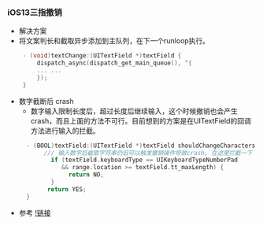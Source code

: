 ### iOS13三指撤销
- 解决方案
 - 将文案判长和截取异步添加到主队列，在下一个runloop执行。
    ```Objective-C
     - (void)textChange:(UITextField *)textField {
         dispatch_async(dispatch_get_main_queue(), ^{
         ... ...
         });
     }
    ```
 - 数字截断后 crash
    - 数字输入限制长度后，超过长度后继续输入，这个时候撤销也会产生crash，而且上面的方法不可行。目前想到的方案是在UITextField的回调方法进行输入的拦截。
    ```Objective-C
      - (BOOL)textField:(UITextField *)textField shouldChangeCharactersInRange:(NSRange)range replacementString:(NSString *)string {
           /// 输入数字后截取字符串仍旧可以触发撤销操作导致crash, 在这里拦截一下
             if (textField.keyboardType == UIKeyboardTypeNumberPad
                && range.location >= textField.tt_maxLength) {
                  return NO;
             }
            return YES;
      }
    ```  
- 参考 [!链接](https://juejin.im/post/6844903952526344205)
